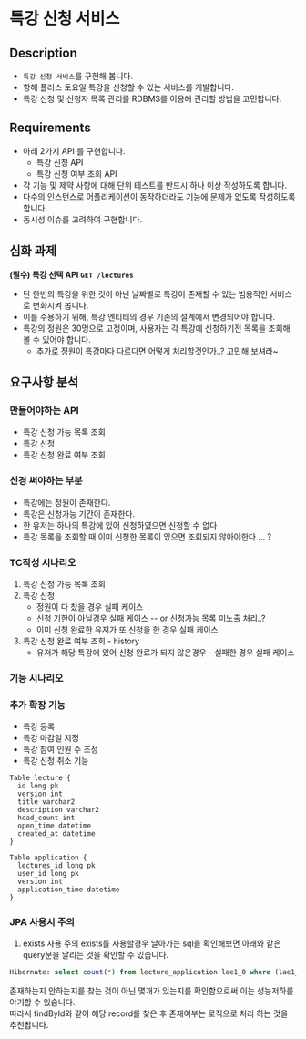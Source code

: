 # 특강 신청 서비스
## Description

- `특강 신청 서비스`를 구현해 봅니다.
- 항해 플러스 토요일 특강을 신청할 수 있는 서비스를 개발합니다.
- 특강 신청 및 신청자 목록 관리를 RDBMS를 이용해 관리할 방법을 고민합니다.

## Requirements

- 아래 2가지 API 를 구현합니다.
    - 특강 신청 API
    - 특강 신청 여부 조회 API
- 각 기능 및 제약 사항에 대해 단위 테스트를 반드시 하나 이상 작성하도록 합니다.
- 다수의 인스턴스로 어플리케이션이 동작하더라도 기능에 문제가 없도록 작성하도록 합니다.
- 동시성 이슈를 고려하여 구현합니다.

## 심화 과제

**(필수) 특강 선택 API `GET /lectures`**

- 단 한번의 특강을 위한 것이 아닌 날짜별로 특강이 존재할 수 있는 범용적인 서비스로 변화시켜 봅니다.
- 이를 수용하기 위해, 특강 엔티티의 경우 기존의 설계에서 변경되어야 합니다.
- 특강의 정원은 30명으로 고정이며, 사용자는 각 특강에 신청하기전 목록을 조회해볼 수 있어야 합니다.
    - 추가로 정원이 특강마다 다르다면 어떻게 처리할것인가..? 고민해 보셔라~

## 요구사항 분석

### 만들어야하는 API
- 특강 신청 가능 목록 조회
- 특강 신청
- 특강 신청 완료 여부 조회

### 신경 써야하는 부분
- 특강에는 정원이 존재한다.
- 특강은 신청가능 기간이 존재한다.
- 한 유저는 하나의 특강에 있어 신청하였으면 신청할 수 없다
- 특강 목록을 조회할 때 이미 신청한 목록이 있으면 조회되지 않아야한다 ... ?

### TC작성 시나리오
1. 특강 신청 가능 목록 조회
2. 특강 신청
    - 정원이 다 찼을 경우 실패 케이스
    - 신청 기한이 아닐경우 실패 케이스 -- or 신청가능 목록 미노출 처리..?
    - 이미 신청 완료한 유저가 또 신청을 한 경우 실패 케이스
3. 특강 신청 완료 여부 조회 - history 
    - 유저가 해당 특강에 있어 신청 완료가 되지 않은경우 - 실패한 경우 실패 케이스

### 기능 시나리오

### 추가 확장 기능
- 특강 등록
- 특강 마감일 지정
- 특강 참여 인원 수 조정
- 특강 신청 취소 기능

```mysql
Table lecture {
  id long pk
  version int
  title varchar2
  description varchar2
  head_count int
  open_time datetime
  created_at datetime 
}

Table application {
  lectures_id long pk
  user_id long pk
  version int
  application_time datetime
}

```

### JPA 사용시 주의
1. exists 사용 주의
exists를 사용할경우 날아가는 sql을 확인해보면 아래와 같은 query문을 날리는 것을 확인할 수 있습니다.
```sql
Hibernate: select count(*) from lecture_application lae1_0 where (lae1_0.lecture_id,lae1_0.user_id)=(?,?)
```
존재하는지 안하는지를 찾는 것이 아닌 몇개가 있는지를 확인함으로써 이는 성능저하를 야기할 수 있습니다.   
따라서 findById와 같이 해당 record를 찾은 후 존재여부는 로직으로 처리 하는 것을 추천합니다.

